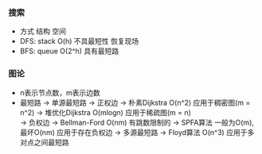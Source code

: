 ### 搜索
- 方式  结构   空间
- DFS: stack O(h)    不具最短性  恢复现场
- BFS: queue O(2^h)  具有最短路

### 图论
- n表示节点数，m表示边数
- 最短路 -> 单源最短路 -> 正权边 -> 朴素Dijkstra    O(n^2) 应用于稠密图(m = n^2)
                             -> 堆优化Dijkstra  O(mlogn) 应用于稀疏图(m = n)     
                    -> 负权边 -> Bellman-Ford    O(nm) 有跳数限制的
                             -> SPFA算法      一般为O(m),最坏O(nm) 应用于存在负权边
        -> 多源最短路     ->      Floyd算法       O(n^3)  应用于多对点之间最短路
                    
